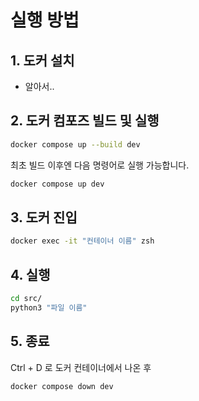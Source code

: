 # 실행 방법

## 1. 도커 설치

- 알아서..

## 2. 도커 컴포즈 빌드 및 실행

```bash
docker compose up --build dev
```

최초 빌드 이후엔 다음 명령어로 실행 가능합니다.

```bash
docker compose up dev
```


## 3. 도커 진입

```bash
docker exec -it "컨테이너 이름" zsh
```

## 4. 실행

```bash
cd src/
python3 "파일 이름"
```

## 5. 종료

Ctrl + D 로 도커 컨테이너에서 나온 후

```bash
docker compose down dev
```